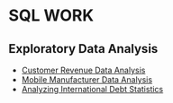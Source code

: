 
# SQL WORK
## Exploratory Data Analysis
- [Customer Revenue Data Analysis](/SQL/Customer%20Revenue%20Data%20Analysis)
- [Mobile Manufacturer Data Analysis](/SQL/Mobile%20Manufacturer%20Data%20Analysis)
- [Analyzing International Debt Statistics](/SQL/Analyze%20International%20Debt%20Statistics/notebook.ipynb)

